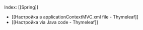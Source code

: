 
Index: [[Spring]]

- [[Настройка в applicationContextMVC.xml file - Thymeleaf]]
- [[Настройка via Java code - Thymeleaf]]